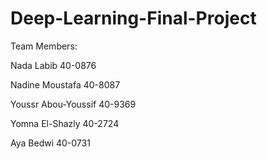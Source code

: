# Deep-Learning-Final-Project
Team Members:

Nada Labib    40-0876

Nadine Moustafa   40-8087

Youssr Abou-Youssif   40-9369

Yomna El-Shazly     40-2724

Aya Bedwi     40-0731
